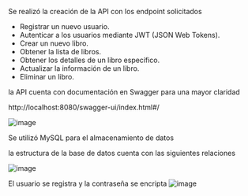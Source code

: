 Se realizó la creación de la API con los endpoint solicitados 

- Registrar un nuevo usuario.
- Autenticar a los usuarios mediante JWT (JSON Web Tokens).
- Crear un nuevo libro.
- Obtener la lista de libros.
- Obtener los detalles de un libro específico.
- Actualizar la información de un libro.
- Eliminar un libro.

la API cuenta con documentación en Swagger para una mayor claridad

http://localhost:8080/swagger-ui/index.html#/

![image](https://github.com/user-attachments/assets/f789cd68-7a9e-4f56-ba91-3b286e31ed2f)

Se utilizó MySQL para el almacenamiento de datos

la estructura de la base de datos cuenta con las siguientes relaciones

![image](https://github.com/user-attachments/assets/5e393487-1eab-4b16-8190-865fcaca6897)


El usuario se registra y la contraseña se encripta
![image](https://github.com/user-attachments/assets/e240f508-54eb-4cf6-9356-1973416986b3)
